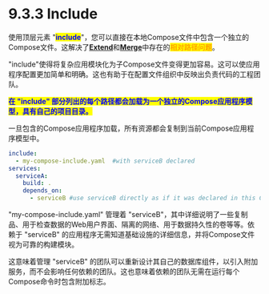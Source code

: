 # 9.3.3 Include

使用顶层元素 "<mark style="color:blue;">**include**</mark>"，您可以直接在本地Compose文件中包含一个独立的Compose文件。这解决了[**Extend**](9.3.1-extend.md)和[**Merge**](9.3.2-merge.md)中存在的<mark style="color:orange;">**相对路径问题**</mark>。

"include"使得将复杂应用模块化为子Compose文件变得更加容易。这可以使应用程序配置更加简单和明确。这也有助于在配置文件组织中反映出负责代码的工程团队。

<mark style="color:blue;">**在 "include" 部分列出的每个路径都会加载为一个独立的Compose应用程序模型，具有自己的项目目录。**</mark>

一旦包含的Compose应用程序加载，所有资源都会复制到当前Compose应用程序模型中。

```yaml
include:
  - my-compose-include.yaml  #with serviceB declared
services:
  serviceA:
    build: .
    depends_on:
      - serviceB #use serviceB directly as if it was declared in this Compose file
```

"my-compose-include.yaml" 管理着 "serviceB"，其中详细说明了一些复制品、用于检查数据的Web用户界面、隔离的网络、用于数据持久性的卷等等。依赖于 "serviceB" 的应用程序无需知道基础设施的详细信息，并将Compose文件视为可靠的构建模块。

这意味着管理 "serviceB" 的团队可以重新设计其自己的数据库组件，以引入附加服务，而不会影响任何依赖的团队。这也意味着依赖的团队无需在运行每个Compose命令时包含附加标志。
